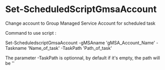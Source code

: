 # Set-ScheduledScriptGmsaAccount
Change account to Group Managed Service Account for scheduled task


Command to use script :


Set-ScheduledscriptGmsaAccount -gMSAname 'gMSA_Account_Name' -Taskname 'Name_of_task' -TaskPath 'Path_of_task'

The parameter -TaskPath is optionnal, by default if it's empty, the path will be '\'
